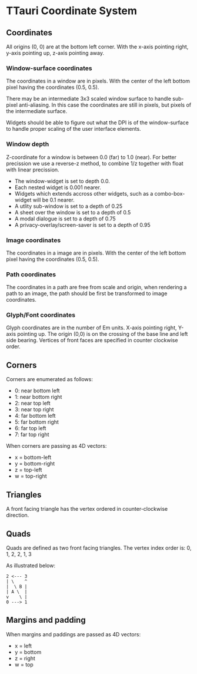 # TTauri Coordinate System

## Coordinates
All origins (0, 0) are at the bottom left corner. With the x-axis pointing
right, y-axis pointing up, z-axis pointing away.

### Window-surface coordinates
The coordinates in a window are in pixels. With the center of the left bottom
pixel having the coordinates (0.5, 0.5).

There may be an intermediate 3x3 scaled window surface to handle sub-pixel
anti-aliasing. In this case the coordinates are still in pixels, but pixels
of the intermediate surface.

Widgets should be able to figure out what the DPI is of the window-surface to
handle proper scaling of the user interface elements.

### Window depth
Z-coordinate for a window is between 0.0 (far) to 1.0 (near).
For better precission we use a reverse-z method, to combine
1/z together with float with linear precission.

 - The window-widget is set to depth 0.0.
 - Each nested widget is 0.001 nearer.
 - Widgets which extends accross other widgets, such as a combo-box-widget
   will be 0.1 nearer.
 - A utlity sub-window is set to a depth of 0.25
 - A sheet over the window is set to a depth of 0.5
 - A modal dialogue is set to a depth of 0.75
 - A privacy-overlay/screen-saver is set to a depth of 0.95

### Image coordinates
The coordinates in a image are in pixels. With the center of the left bottom
pixel having the coordinates (0.5, 0.5).

### Path coordinates
The coordinates in a path are free from scale and origin, when rendering a
path to an image, the path should be first be transformed to image coordinates.

### Glyph/Font coordinates
Glyph coordinates are in the number of Em units.
X-axis pointing right, Y-axis pointing up.
The origin (0,0) is on the crossing of the base line and left side bearing.
Vertices of front faces are specified in counter clockwise order.

## Corners
Corners are enumerated as follows:
 - 0: near bottom left
 - 1: near bottom right
 - 2: near top left
 - 3: near top right
 - 4: far bottom left
 - 5: far bottom right
 - 6: far top left
 - 7: far top right

When corners are passing as 4D vectors:
 - x = bottom-left
 - y = bottom-right
 - z = top-left
 - w = top-right

## Triangles
A front facing triangle has the vertex ordered in counter-clockwise direction.

## Quads
Quads are defined as two front facing triangles.
The vertex index order is: 0, 1, 2, 2, 1, 3

As illustrated below:

```
2 <--- 3
| \    ^
|  \ B |
| A \  |
v    \ |
0 ---> 1
```

## Margins and padding
When margins and paddings are passed as 4D vectors:
 - x = left
 - y = bottom
 - z = right
 - w = top
